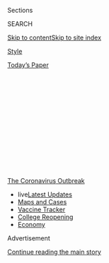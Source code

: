 <div id="app">

<div>

<div>

<div>

<div class="NYTAppHideMasthead css-1q2w90k e1suatyy0">

<div class="section css-ui9rw0 e1suatyy2">

<div class="css-eph4ug er09x8g0">

<div class="css-6n7j50">

</div>

<span class="css-1dv1kvn">Sections</span>

<div class="css-10488qs">

<span class="css-1dv1kvn">SEARCH</span>

</div>

[Skip to content](#site-content)[Skip to site
index](#site-index)

</div>

<div id="masthead-section-label" class="css-1wr3we4 eaxe0e00">

[Style](https://www.nytimes.com/section/style)

</div>

<div class="css-10698na e1huz5gh0">

</div>

</div>

<div id="masthead-bar-one" class="section hasLinks css-15hmgas e1csuq9d3">

<div class="css-uqyvli e1csuq9d0">

</div>

<div class="css-1uqjmks e1csuq9d1">

</div>

<div class="css-9e9ivx">

[](https://myaccount.nytimes.com/auth/login?response_type=cookie&client_id=vi)

</div>

<div class="css-1bvtpon e1csuq9d2">

[Today’s
Paper](https://www.nytimes.com/section/todayspaper)

</div>

</div>

</div>

</div>

<div data-aria-hidden="false">

<div id="site-content" data-role="main">

<div>

<div class="css-1aor85t" style="opacity:0.000000001;z-index:-1;visibility:hidden">

<div class="css-1hqnpie">

<div class="css-epjblv">

<span class="css-17xtcya">[Style](/section/style)</span><span class="css-x15j1o">|</span><span class="css-fwqvlz">The
Anonymous Professor Who
Wasn’t</span>

</div>

<div class="css-k008qs">

<div class="css-1iwv8en">

<span class="css-18z7m18"></span>

<div>

</div>

</div>

<span class="css-1n6z4y">https://nyti.ms/2XrHlBA</span>

<div class="css-1705lsu">

<div class="css-4xjgmj">

<div class="css-4skfbu" data-role="toolbar" data-aria-label="Social Media Share buttons, Save button, and Comments Panel with current comment count" data-testid="share-tools">

  - 
  - 
  - 
  - 
    
    <div class="css-6n7j50">
    
    </div>

  - 

</div>

</div>

</div>

</div>

</div>

</div>

<div id="NYT_TOP_BANNER_REGION" class="css-13pd83m">

<div>

<div id="styln-prism-menu-1592847958612" class="section interactive-content interactive-size-medium css-1edisqu">

<div class="css-17ih8de interactive-body">

<div id="scroll-container" class="css-1gj85ro">

[<span class="styln-title-wrap"><span class="css-1pje3qr">The
Coronavirus</span><span class="css-1pje3qr">
Outbreak</span></span>](https://www.nytimes.com/news-event/coronavirus?action=click&pgtype=Article&state=default&region=TOP_BANNER&context=storylines_menu)

  - <span class="css-kqxiym" data-emphasize="true">live</span>[Latest
    Updates](https://www.nytimes.com/2020/08/04/world/coronavirus-cases.html?action=click&pgtype=Article&state=default&region=TOP_BANNER&context=storylines_menu)
  - [Maps and
    Cases](https://www.nytimes.com/interactive/2020/us/coronavirus-us-cases.html?action=click&pgtype=Article&state=default&region=TOP_BANNER&context=storylines_menu)
  - [Vaccine
    Tracker](https://www.nytimes.com/interactive/2020/science/coronavirus-vaccine-tracker.html?action=click&pgtype=Article&state=default&region=TOP_BANNER&context=storylines_menu)
  - [College
    Reopening](https://www.nytimes.com/2020/08/02/us/covid-college-reopening.html?action=click&pgtype=Article&state=default&region=TOP_BANNER&context=storylines_menu)
  - [Economy](https://www.nytimes.com/live/2020/08/04/business/stock-market-today-coronavirus?action=click&pgtype=Article&state=default&region=TOP_BANNER&context=storylines_menu)

</div>

</div>

</div>

</div>

</div>

<div id="top-wrapper" class="css-1sy8kpn">

<div id="top-slug" class="css-l9onyx">

Advertisement

</div>

[Continue reading the main
story](#after-top)

<div class="ad top-wrapper" style="text-align:center;height:100%;display:block;min-height:250px">

<div id="top" class="place-ad" data-position="top" data-size-key="top">

</div>

</div>

<div id="after-top">

</div>

</div>

<div>

<div id="sponsor-wrapper" class="css-1hyfx7x">

<div id="sponsor-slug" class="css-19vbshk">

Supported by

</div>

[Continue reading the main
story](#after-sponsor)

<div id="sponsor" class="ad sponsor-wrapper" style="text-align:center;height:100%;display:block">

</div>

<div id="after-sponsor">

</div>

</div>

<div class="css-186x18t">

</div>

<div class="css-1vkm6nb ehdk2mb0">

# The Anonymous Professor Who Wasn’t

</div>

A professor at Arizona State University does not exist.

<div class="css-79elbk" data-testid="photoviewer-wrapper">

<div class="css-z3e15g" data-testid="photoviewer-wrapper-hidden">

</div>

<div class="css-1a48zt4 ehw59r15" data-testid="photoviewer-children">

![<span class="css-16f3y1r e13ogyst0" data-aria-hidden="true">BethAnn
McLaughlin in late
2018.</span><span class="css-cnj6d5 e1z0qqy90" itemprop="copyrightHolder"><span class="css-1ly73wi e1tej78p0">Credit...</span><span><span>Lane
Turner/The Boston Globe, via Getty
Images</span></span></span>](https://static01.nyt.com/images/2020/08/04/fashion/04McLaughlin/04McLaughlin-articleLarge.jpg?quality=75&auto=webp&disable=upscale)

</div>

</div>

<div class="css-18e8msd">

<div class="css-vp77d3 epjyd6m0">

<div class="css-1baulvz">

By [<span class="css-1baulvz" itemprop="name">Jonah Engel
Bromwich</span>](https://www.nytimes.com/by/jonah-engel-bromwich) and
[<span class="css-1baulvz last-byline" itemprop="name">Ezra
Marcus</span>](https://www.nytimes.com/by/ezra-marcus)

</div>

</div>

  - 
    
    <div class="css-ld3wwf e16638kd2">
    
    Aug. 4,
    2020
    
    </div>

  - 
    
    <div class="css-4xjgmj">
    
    <div class="css-d8bdto" data-role="toolbar" data-aria-label="Social Media Share buttons, Save button, and Comments Panel with current comment count" data-testid="share-tools">
    
      - 
      - 
      - 
      - 
        
        <div class="css-6n7j50">
        
        </div>
    
      - 
    
    </div>
    
    </div>

</div>

</div>

<div class="section meteredContent css-1r7ky0e" name="articleBody" itemprop="articleBody">

<div class="css-1fanzo5 StoryBodyCompanionColumn">

<div class="css-53u6y8">

An anonymous anthropology professor remained outspoken about fairness in
academia even as she suffered for months with coronavirus.

“This person was a scientist who got Covid because they’d been forced to
teach,” said Michael Eisen, a fly geneticist at the University of
California, Berkeley, who had interacted on Twitter with the professor
for years. “It wasn’t the first person I knew who got Covid — but for a
lot of people it was one of the first people they knew who got it.”

He said that he had continued to exchange messages with the person
running the account through June and that this person frequently
discussed a difficult recovery.

Then BethAnn McLaughlin, another Twitter connection, announced on July
31 that the anonymous professor had died from complications of the
virus.

</div>

</div>

<div class="css-1fanzo5 StoryBodyCompanionColumn">

<div class="css-53u6y8">

Just a few days later, both the account of the anonymous professor and
of Ms. McLaughlin [were suspended for Twitter
policies](https://www.buzzfeednews.com/article/peteraldhous/bethann-mclaughlin-twitter-suspension-fake-covid-death)
that, among other things, bar the coordination of fake accounts.

The same day, Gerardo Gonzalez, a spokesman for Arizona State
University, where the anonymous Twitter user was supposedly a professor,
described the anonymous account as a “hoax.”

The account had posted inaccurate information about the school, he said.
“We also have had no one, such as a family member or friend, report a
death to anyone at the university,” he added.

Among scientists and academics, the shock of mourning was already laced
with suspicion. Enough of them had unpleasant interactions with the
combative account and were troubled by its inconsistencies and seeming
about-turns.

“You have these internal alarms that are like, ‘Oh, I don’t trust you,’”
said Julie Libarkin, the head of the Geocognition Research Laboratory at
Michigan State University. “Kind of the same as when I worked with
BethAnn.”

</div>

</div>

<div class="css-1fanzo5 StoryBodyCompanionColumn">

<div class="css-53u6y8">

## ‘My Actions Are Inexcusable’

On Tuesday, Ms. McLaughlin gave a statement to The New York Times
through her lawyer.

“I take full responsibility for my involvement in creating the
@sciencing\_bi Twitter account,” it said. “My actions are inexcusable. I
apologize without reservation to all the people I hurt.”

The anonymous account, @Sciencing\_Bi, was an active participant in the
corner of Science Twitter that frequently discusses issues of sexual
misconduct in the sciences. It claimed on at least [one
occasion](https://twitter.com/IsabelOtt/status/1290073135396528129/photo/1)
to have grown up in Alabama, to have “fled the south because of their
oppression of queer folk,” and to have attended Catholic school. The
account began to pointedly make reference to being Native American and,
earlier this year, began to identify as
Hopi.

<div id="NYT_MAIN_CONTENT_1_REGION" class="css-9tf9ac">

<div>

<div id="styln-covid-updates-world" class="section interactive-content interactive-size-medium css-1ftcdic">

<div class="css-17ih8de interactive-body">

<div id="styln-briefing-block" data-asset-id="QXJ0aWNsZTpueXQ6Ly9hcnRpY2xlLzNhNGMwYWI5LWIwY2QtNWQwOS1hZTgwLTdjMGU3ZTA1OWQ2OA==">

<div class="briefing-block-header-section">

# [Latest Updates: Global Coronavirus Outbreak](https://www.nytimes.com/2020/08/04/world/coronavirus-cases.html?action=click&pgtype=Article&state=default&region=MAIN_CONTENT_1&context=storylines_live_updates)

<div class="briefing-block-ts">

Updated 2020-08-05T07:58:24.076Z

</div>

</div>

  - [As talks drag on, McConnell signals openness to jobless aid
    extension, and negotiators agree on a
    deadline.](https://www.nytimes.com/2020/08/04/world/coronavirus-cases.html?action=click&pgtype=Article&state=default&region=MAIN_CONTENT_1&context=storylines_live_updates#link-762df92)
  - [Novavax sees encouraging results from two studies of its
    experimental
    vaccine.](https://www.nytimes.com/2020/08/04/world/coronavirus-cases.html?action=click&pgtype=Article&state=default&region=MAIN_CONTENT_1&context=storylines_live_updates#link-1228a480)
  - [Mississippians must now wear masks in public, governor
    says.](https://www.nytimes.com/2020/08/04/world/coronavirus-cases.html?action=click&pgtype=Article&state=default&region=MAIN_CONTENT_1&context=storylines_live_updates#link-794484ed)

<div class="briefing-block-footer">

<div class="briefing-block-footer-meta">

[See more
updates](https://www.nytimes.com/2020/08/04/world/coronavirus-cases.html?action=click&pgtype=Article&state=default&region=MAIN_CONTENT_1&context=storylines_live_updates)

</div>

<div class="briefing-block-briefinglinks">

<span>More live coverage:</span>
[Markets](https://www.nytimes.com/live/2020/08/04/business/stock-market-today-coronavirus?action=click&pgtype=Article&state=default&region=MAIN_CONTENT_1&context=storylines_live_updates)

</div>

</div>

</div>

</div>

</div>

</div>

</div>

Since 2016, it has posted often about issues around social justice in
the sciences, with a focus on activism and research about sexual
harassment.

It was also active in the career of Ms. McLaughlin, a neuroscientist.
(News of the relationship between the Twitter accounts [was reported by
Heavy.com](https://heavy.com/news/2020/08/sciencing_bi-bethann-mclaughlin-asu/),
[Science](https://www.sciencemag.org/news/2020/08/twitter-account-embattled-metoostem-founder-suspended)
and the [Chronicle of Higher
Education](https://www.chronicle.com/article/did-the-founder-of-metoostem-create-a-fake-online-persona-and-then-kill-it-off).)
It was key in promoting a
[petition](https://www.change.org/p/vanderbilt-don-t-fire-prof-bethann-mclaughlin-for-standing-against-sexual-harassment)
that called for Ms. McLaughlin to be given tenure at Vanderbilt
University. She was not given tenure in 2017, a decision she said was
influenced by her having testified against a former Vanderbilt professor
accused of sexual harassment. Her effort to reverse that decision was
unsuccessful in 2019, and [she left the university that
summer.](https://www.sciencemag.org/news/2019/07/metoostem-founder-out-vanderbilt)

On one occasion, the account responded to someone asking Ms. McLaughlin
for information about Vanderbilt with [extensive
details](https://twitter.com/IsabelOtt/status/1290101201397329921/photo/1)
about the university’s salary structure.

In April, @Sciencing\_Bi began to undergo a drama that belonged solely
to her, announcing the coronavirus diagnosis in a tweet. It was Ms.
McLaughlin who announced that the anonymous professor had died.

</div>

</div>

<div class="css-1fanzo5 StoryBodyCompanionColumn">

<div class="css-53u6y8">

“I was pretty shocked,” said Erica Smith, a postdoctoral researcher at
Indiana University. “I had never had particularly great experiences with
@Sciencing\_Bi, but I thought that she was a whole real human who had
just died. I was surprised by how hard it hit me. I ate a pint of ice
cream about it.”

Ms. McLaughlin came across as particularly distraught. She mourned
@Sciencing\_Bi in a long thread, paying testament to her humanity and
toughness.

“She was supposed to get Hopi talisman for health as gifts for us but
she ran out,” Ms. McLaughlin tweeted. “God. The irony of running out of
health talisman.” She also said that she and the person behind the
account had been planning on getting matching tattoos in the Hopi
language.

Ms. McLaughlin has prompted particular frustration and disgust by posing
as a Hopi woman, right as the coronavirus has [caused disproportionate
harm](https://www.nytimes.com/2020/04/09/us/coronavirus-navajo-nation.html)
to [Indigenous communities in the United
States](https://www.nytimes.com/2020/07/30/us/native-americans-coronavirus-data.html).

“There are millions who want to be us,” said Jacqueline Keeler, a writer
and the editor of [Pollen
Nation](https://www.pollennationmagazine.com/), a Native-led magazine.
“These people are centering themselves in our issues, they are heading
Native American departments, they are telling Native students what they
can and can’t study — it’s to protect their own position. And so it does
change our ability to advocate for ourselves when we are constantly
being replaced by frauds, white people or other people of different
backgrounds pretending to be us.”

## ‘It Just Became Obvious to Me’

The first time Mr. Eisen heard from the account was in defense of Ms.
McLaughlin. “The fact that @Sci-Bi was saying all these things about
BethAnn, saying that BethAnn had helped her, it didn’t make me trust
BethAnn — but it made me less willing to publicly criticize her because
I thought that public criticism would be felt by the people she was
helping,” he said. “Who turned out to be fake.”

</div>

</div>

<div class="css-1fanzo5 StoryBodyCompanionColumn">

<div class="css-53u6y8">

Melissa Bates, a professor at the University of Iowa, was among those
invited to a Zoom memorial via a Twitter thread. Ms. Bates said on
Twitter that when she showed up on the Zoom, it was just her, Ms.
McLaughlin, Mr. Eisen and another man.

Afterward, Mr. Eisen began to search for any evidence that
@Sciencing\_Bi had been a real person. He could not find any.

“The combination of the weird things that were happening on the call and
looking at the tweets and seeing how much they circled BethAnn, it just
became obvious to me,” he said. “‘Oh, this is BethAnn.’”

Ms. McLaughlin first began to make waves among those concerned about
sexual harassment in the sciences in May 2018. She [wrote and circulated
a petition that
month](https://www.change.org/p/national-academy-of-sciences-remove-sexual-harassers-from-national-academy-of-sciences)
calling for the National Academy of Sciences to revoke the membership of
those who had been punished for sexual harassment, retaliation and
assault.

In June 2018, she and Ms. Libarkin started a website, MeTooSTEM, which
quickly garnered attention, as women posted a series of largely
anonymous stories there about being harassed while working in science,
technology, engineering and math (STEM).

In the same month, Ms. McLaughlin further raised her profile when she
[used
Twitter](https://www.buzzfeednews.com/article/juliareinstein/rate-my-professors-hotness-chili-pepper-sexist?bfsource=relatedmanual)
to successfully pressure the website ratemyprofessor.com to drop its
system of chili peppers used to rank the “hotness” of academics.

</div>

</div>

<div class="css-1fanzo5 StoryBodyCompanionColumn">

<div class="css-53u6y8">

In October 2018, Ms. McLaughlin, who had begun to make decisions for the
organization without informing her colleagues, created a fund-raiser for
MeTooSTEM on GoFundMe. It eventually raised more than $79,000.

Ms. McLaughlin’s colleagues at MeTooSTEM were already feeling
uncomfortable with her leadership at that point, and were made
particularly uneasy by the
GoFundMe.

<div id="NYT_MAIN_CONTENT_3_REGION" class="css-9tf9ac">

<div>

<div id="styln-prism-freeform-1594220623585" class="section interactive-content interactive-size-medium css-1ftcdic">

<div class="css-17ih8de interactive-body">

<div id="prism-freeform-block-85410" class="css-19mumt8" data-role="complementary" data-storyline="The Coronavirus Outbreak" data-truncated="true" tabindex="0">

<div class="css-a8d9oz">

<div class="css-eb027h">

[](https://www.nytimes.com/news-event/coronavirus?action=click&pgtype=Article&state=default&region=MAIN_CONTENT_3&context=storylines_faq)

### The Coronavirus Outbreak ›

#### Frequently Asked Questions

Updated August 4, 2020

  - #### I have antibodies. Am I now immune?
    
      - As of right now,[that seems likely, for at least several
        months.](https://www.nytimes.com/2020/07/22/health/covid-antibodies-herd-immunity.html?action=click&pgtype=Article&state=default&region=MAIN_CONTENT_3&context=storylines_faq)
        There have been frightening accounts of people suffering what
        seems to be a second bout of Covid-19. But experts say these
        patients may have a drawn-out course of infection, with the
        virus taking a slow toll weeks to months after initial exposure.
        People infected with the coronavirus typically
        [produce](https://www.nature.com/articles/s41586-020-2456-9)
        immune molecules called antibodies, which are [protective
        proteins made in response to an
        infection](https://www.nytimes.com/2020/05/07/health/coronavirus-antibody-prevalence.html?action=click&pgtype=Article&state=default&region=MAIN_CONTENT_3&context=storylines_faq)[.
        These antibodies
        may](https://www.nytimes.com/2020/05/07/health/coronavirus-antibody-prevalence.html?action=click&pgtype=Article&state=default&region=MAIN_CONTENT_3&context=storylines_faq)
        last in the body [only two to three
        months](https://www.nature.com/articles/s41591-020-0965-6),
        which may seem worrisome, but that’s perfectly normal after an
        acute infection subsides, said Dr. Michael Mina, an immunologist
        at Harvard University. It may be possible to get the coronavirus
        again, but it’s highly unlikely that it would be possible in a
        short window of time from initial infection or make people
        sicker the second time.

  - #### I’m a small-business owner. Can I get relief?
    
      - The [stimulus bills enacted in
        March](https://www.nytimes.com/article/small-business-loans-stimulus-grants-freelancers-coronavirus.html?action=click&pgtype=Article&state=default&region=MAIN_CONTENT_3&context=storylines_faq)
        offer help for the millions of American small businesses. Those
        eligible for aid are businesses and nonprofit organizations with
        fewer than 500 workers, including sole proprietorships,
        independent contractors and freelancers. Some larger companies
        in some industries are also eligible. The help being offered,
        which is being managed by the Small Business Administration,
        includes the Paycheck Protection Program and the Economic Injury
        Disaster Loan program. But lots of folks have [not yet seen
        payouts.](https://www.nytimes.com/interactive/2020/05/07/business/small-business-loans-coronavirus.html?action=click&pgtype=Article&state=default&region=MAIN_CONTENT_3&context=storylines_faq)
        Even those who have received help are confused: The rules are
        draconian, and some are stuck sitting on [money they don’t know
        how to
        use.](https://www.nytimes.com/2020/05/02/business/economy/loans-coronavirus-small-business.html?action=click&pgtype=Article&state=default&region=MAIN_CONTENT_3&context=storylines_faq)
        Many small-business owners are getting less than they expected
        or [not hearing anything at
        all.](https://www.nytimes.com/2020/06/10/business/Small-business-loans-ppp.html?action=click&pgtype=Article&state=default&region=MAIN_CONTENT_3&context=storylines_faq)

  - #### What are my rights if I am worried about going back to work?
    
      - Employers have to provide [a safe
        workplace](https://www.osha.gov/SLTC/covid-19/standards.html)
        with policies that protect everyone equally. [And if one of your
        co-workers tests positive for the coronavirus, the
        C.D.C.](https://www.nytimes.com/article/coronavirus-money-unemployment.html?action=click&pgtype=Article&state=default&region=MAIN_CONTENT_3&context=storylines_faq)
        has said that [employers should tell their
        employees](https://www.cdc.gov/coronavirus/2019-ncov/community/guidance-business-response.html)
        -- without giving you the sick employee’s name -- that they may
        have been exposed to the virus.

  - #### Should I refinance my mortgage?
    
      - [It could be a good
        idea,](https://www.nytimes.com/article/coronavirus-money-unemployment.html?action=click&pgtype=Article&state=default&region=MAIN_CONTENT_3&context=storylines_faq)
        because mortgage rates have [never been
        lower.](https://www.nytimes.com/2020/07/16/business/mortgage-rates-below-3-percent.html?action=click&pgtype=Article&state=default&region=MAIN_CONTENT_3&context=storylines_faq)
        Refinancing requests have pushed mortgage applications to some
        of the highest levels since 2008, so be prepared to get in line.
        But defaults are also up, so if you’re thinking about buying a
        home, be aware that some lenders have tightened their standards.

  - #### What is school going to look like in September?
    
      - It is unlikely that many schools will return to a normal
        schedule this fall, requiring the grind of [online
        learning](https://www.nytimes.com/2020/06/05/us/coronavirus-education-lost-learning.html?action=click&pgtype=Article&state=default&region=MAIN_CONTENT_3&context=storylines_faq),
        [makeshift child
        care](https://www.nytimes.com/2020/05/29/us/coronavirus-child-care-centers.html?action=click&pgtype=Article&state=default&region=MAIN_CONTENT_3&context=storylines_faq)
        and [stunted
        workdays](https://www.nytimes.com/2020/06/03/business/economy/coronavirus-working-women.html?action=click&pgtype=Article&state=default&region=MAIN_CONTENT_3&context=storylines_faq)
        to continue. California’s two largest public school districts —
        Los Angeles and San Diego — said on July 13, that [instruction
        will be remote-only in the
        fall](https://www.nytimes.com/2020/07/13/us/lausd-san-diego-school-reopening.html?action=click&pgtype=Article&state=default&region=MAIN_CONTENT_3&context=storylines_faq),
        citing concerns that surging coronavirus infections in their
        areas pose too dire a risk for students and teachers. Together,
        the two districts enroll some 825,000 students. They are the
        largest in the country so far to abandon plans for even a
        partial physical return to classrooms when they reopen in
        August. For other districts, the solution won’t be an
        all-or-nothing approach. [Many
        systems](https://bioethics.jhu.edu/research-and-outreach/projects/eschool-initiative/school-policy-tracker/),
        including the nation’s largest, New York City, are devising
        [hybrid
        plans](https://www.nytimes.com/2020/06/26/us/coronavirus-schools-reopen-fall.html?action=click&pgtype=Article&state=default&region=MAIN_CONTENT_3&context=storylines_faq)
        that involve spending some days in classrooms and other days
        online. There’s no national policy on this yet, so check with
        your municipal school system regularly to see what is happening
        in your
community.

<div id="styln-survey-component-85410" class="styln-survey-component" data-surveyname="faq" data-surveystoryline="coronavirus">

</div>

</div>

<div class="css-6mllg9">

</div>

<div class="css-pmm6ed">

<span class="css-5gimkt"></span>

</div>

</div>

</div>

</div>

</div>

</div>

</div>

“We were about to get in front of a crowd of people and say: ‘Give us
your money,’” said Ms. Smith. She didn’t know how the money would be
used, but did remember thinking: “We’re too broke to participate in
white-collar crime.”

Former colleagues of Ms. McLaughlin at MeTooSTEM said they did not know
where that money ultimately went. A 2019 report from MeTooSTEM said that
the money, along with other donations, had “provided free services for
18 months to over 500 clients.”

In November 2018, the Massachusetts Institute of Technology’s Media Lab
awarded its [Disobedience
Award](http://news.mit.edu/2019/call-for-nominations-media-lab-disobedience-award-0529)
to Ms. McLaughlin; Tarana Burke, a founder of the \#MeToo movement; and
Sherry Marts, who left academia after being harassed by a colleague in
her graduate lab. The award recognizes “ethical, nonviolent acts of
disobedience” and comes with $250,000, which that year was split among
the three recipients.

As Ms. McLaughlin received more public recognition, her colleagues at
MeTooSTEM began to leave the organization, accusing her of frequent
verbal abuse and citing the dysfunction plaguing the organization. By
May 2019, seven members had resigned, according to a [report in
BuzzFeed](https://www.buzzfeednews.com/article/peteraldhous/metoostem-sexual-harassment-science?bfsource=relatedmanual)
at the time.

</div>

</div>

<div class="css-1fanzo5 StoryBodyCompanionColumn">

<div class="css-53u6y8">

Deanna Arsala recently received a doctorate from the University of
Illinois at Chicago and was one of the few women of color at MeTooSTEM.
She said that @Sciencing\_Bi had claimed to know details about
leadership meetings that included only BethAnn and a few other people.
“I remember thinking, ‘Is this BethAnn?’” Ms. Arsala said.

Ms. Arsala left the organization in part because she and another
colleague, also a woman of color, felt that white leadership did not
prioritize what they had to say.

Kathryn Clancy, an anthropology professor at the University of Illinois
who was also involved in the MeTooSTEM movement and who is white, said
that even as Ms. McLaughlin’s leadership issues brought bad publicity,
her issues with race had gone largely overlooked, even as women of color
inside and outside the organization had tried to get others to see them.

In February of 2020, [another BuzzFeed
report](https://www.buzzfeednews.com/article/peteraldhous/bethann-mclaughlin-metoostem-resignation-harassment)detailed
further strife and resignations at MeTooSTEM. Activists including Ms.
Marts [publicly distanced
themselves](https://twitter.com/sherrymarts/status/1231059406328074240?ref_src=twsrc%5Etfw%7Ctwcamp%5Etweetembed%7Ctwterm%5E1231059406328074240%7Ctwgr%5E&ref_url=https%3A%2F%2Fwww.buzzfeednews.com%2Farticle%2Fpeteraldhous%2Fbethann-mclaughlin-metoostem-resignation-harassment)
from the embattled MeTooSTEM leader; they even officially resigned from
the hashtag.

</div>

</div>

<div class="css-cfo9c3">

</div>

<div class="css-1fanzo5 StoryBodyCompanionColumn">

<div class="css-53u6y8">

## ‘It’s So Easy to Mislead People’

In retrospect, the symbiosis of the two accounts makes sense to those
who were aware of both for years. As Ms. McLaughlin lost some
credibility, the account gained it.

</div>

</div>

<div class="css-1fanzo5 StoryBodyCompanionColumn">

<div class="css-53u6y8">

And Ms. McLaughlin’s invention of the character behind @Sciencing\_Bi
was not as unusual as it may seem — nor would it have been unusual for
her to have killed off the account.

Dr. Marc Feldman is a psychiatrist [who studies factitious
disorders](https://www.nytimes.com/1999/07/20/science/a-great-pretender-now-faces-the-truth-of-illness.html)
in which a person acts as if they, or a loved one, have a disease. He
specializes in what he calls Munchausen by internet, in which such
deceptions take place online, and said he hears about a new case every
couple of weeks.

“I think it happens online more than offline these days because it’s so
easy to mislead people via social media,” Dr. Feldman said. He added
that Covid-19 had been a boon for those with such disorders. “Nobody
wants to be near a Covid-19 sufferer so they say, ‘We can’t meet,’” he
said. “There’s no way to arrange a face-to-face meeting.”

In her statement, Ms. McLaughlin said: “As I’ve reflected on my actions
the last few days, it’s become clear to me that I need mental health
treatment, which I’m pursuing now. My failures are mine alone, so I’m
stepping away from all activities with MeTooSTEM to ensure that it isn’t
unfairly criticized for my actions.”

“These Pretendians are better at it than we are, because they don’t
carry our specific trauma," Ms. Keeler said. And: “They are ethnic
opportunists and that is a colonial endeavor that has been going on for
centuries in this hemisphere.”

Even the lack of tenure of the pretend professor served a purpose,
giving the account a perfectly good reason for remaining anonymous.

</div>

</div>

<div class="css-1fanzo5 StoryBodyCompanionColumn">

<div class="css-53u6y8">

“This is a good thing about Science Twitter, that it gives people who
are marginalized a voice,” Mr. Eisen said. “It sucks that BethAnn took
advantage of that.”

</div>

</div>

<div>

</div>

</div>

<div>

</div>

<div>

</div>

<div>

</div>

<div>

<div id="bottom-wrapper" class="css-1ede5it">

<div id="bottom-slug" class="css-l9onyx">

Advertisement

</div>

[Continue reading the main
story](#after-bottom)

<div id="bottom" class="ad bottom-wrapper" style="text-align:center;height:100%;display:block;min-height:90px">

</div>

<div id="after-bottom">

</div>

</div>

</div>

</div>

</div>

## Site Index

<div>

</div>

## Site Information Navigation

  - [© <span>2020</span> <span>The New York Times
    Company</span>](https://help.nytimes.com/hc/en-us/articles/115014792127-Copyright-notice)

<!-- end list -->

  - [NYTCo](https://www.nytco.com/)
  - [Contact
    Us](https://help.nytimes.com/hc/en-us/articles/115015385887-Contact-Us)
  - [Work with us](https://www.nytco.com/careers/)
  - [Advertise](https://nytmediakit.com/)
  - [T Brand Studio](http://www.tbrandstudio.com/)
  - [Your Ad
    Choices](https://www.nytimes.com/privacy/cookie-policy#how-do-i-manage-trackers)
  - [Privacy](https://www.nytimes.com/privacy)
  - [Terms of
    Service](https://help.nytimes.com/hc/en-us/articles/115014893428-Terms-of-service)
  - [Terms of
    Sale](https://help.nytimes.com/hc/en-us/articles/115014893968-Terms-of-sale)
  - [Site
    Map](https://spiderbites.nytimes.com)
  - [Help](https://help.nytimes.com/hc/en-us)
  - [Subscriptions](https://www.nytimes.com/subscription?campaignId=37WXW)

</div>

</div>

</div>

</div>
